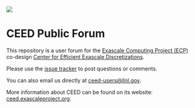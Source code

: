 <img src="http://ceed.exascaleproject.org/img/logo-300.png">

# CEED Public Forum

This repository is a user forum for the [Exascale Computing Project (ECP)](http://exascaleproject.org) co-design [Center for Efficient Exascale Discretizations](http://ceed.exascaleproject.org).

Please use the [issue tracker](https://github.com/ceed/contact/issues) to post questions or comments.

You can also email us directly at ceed-users@llnl.gov.

More information about CEED can be found on its website: [ceed.exascaleproject.org](http://ceed.exascaleproject.org).
